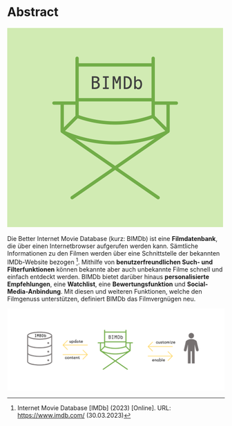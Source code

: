 # Abstract

![Banner](../assets/img/BIMDB_Icon.png) 

Die Better Internet Movie Database (kurz: BIMDb) ist eine **Filmdatenbank**, die über einen Internetbrowser aufgerufen werden kann. Sämtliche Informationen zu den Filmen werden über eine Schnittstelle der bekannten IMDb-Website bezogen [^1]. Mithilfe von **benutzerfreundlichen Such- und Filterfunktionen** können bekannte aber auch unbekannte Filme schnell und einfach entdeckt werden. BIMDb bietet darüber hinaus **personalisierte Empfehlungen**, eine **Watchlist**, eine **Bewertungsfunktion** und **Social-Media-Anbindung**. Mit diesen und weiteren Funktionen, welche den Filmgenuss unterstützen, definiert BIMDb das Filmvergnügen neu.

![Overview](../assets/img/BIMDB_Overview.png)

[^1]: Internet Movie Database [IMDb] (2023) [Online]. URL: https://www.imdb.com/ (30.03.2023)